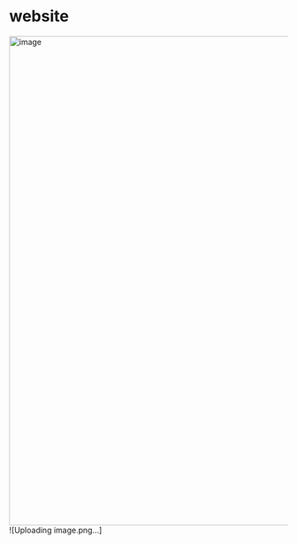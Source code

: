 # website
<img width="1735" height="885" alt="image" src="https://github.com/user-attachments/assets/3b70cfa4-6137-4d5f-9b52-85d4809bfd3e" />
![Uploading image.png…]

